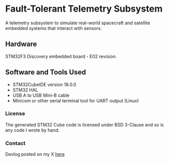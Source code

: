 # Fault-Tolerant Telemetry Subsystem
A telemetry subsystem to simulate real-world spacecraft and satellite embedded systems that interact with sensors.

## Hardware
STM32F3 Discovery embedded board - E02 revision.

## Software and Tools Used
- STM32CubeIDE version 18.0.0
- STM32 HAL
- USB A to USB Mini-B cable
- Minicom or other serial terminal tool for UART output (Linux)

### License
The generated STM32 Cube code is licensed under BSD 3-Clause and so is any code I wrote by hand.

### Contact
Devlog posted on my X [here](https://x.com/Keian_Kaserman)  

